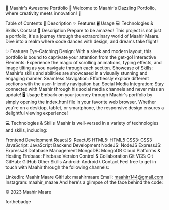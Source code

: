
🌟 Maahir's Awesome Portfolio 🚀
Welcome to Maahir's Dazzling Portfolio, where creativity meets innovation! 🎉

Table of Contents
📝 Description
✨ Features
🖥️ Usage
💻 Technologies & Skills
📞 Contact
📝 Description
Prepare to be amazed! This project is not just a portfolio, it's a journey through the extraordinary world of Maahir Maare. Dive into a realm where code dances with design, and dreams take flight!

✨ Features
Eye-Catching Design: With a sleek and modern layout, this portfolio is bound to captivate your attention from the get-go!
Interactive Elements: Experience the magic of scrolling animations, typing effects, and image tilting as you navigate through each section.
Showcase of Skills: Maahir's skills and abilities are showcased in a visually stunning and engaging manner.
Seamless Navigation: Effortlessly explore different sections with the user-friendly navigation bar.
Social Media Integration: Stay connected with Maahir through his social media channels and never miss an update!
🖥️ Usage
Embark on your journey through Maahir's portfolio by simply opening the index.html file in your favorite web browser. Whether you're on a desktop, tablet, or smartphone, the responsive design ensures a delightful viewing experience!

💻 Technologies & Skills
Maahir is well-versed in a variety of technologies and skills, including:

Frontend Development
ReactJS: ReactJS
HTML5: HTML5
CSS3: CSS3
JavaScript: JavaScript
Backend Development
NodeJS: NodeJS
ExpressJS: ExpressJS
Database Management
MongoDB: MongoDB
Cloud Platforms & Hosting
Firebase: Firebase
Version Control & Collaboration
Git VCS: Git
GitHub: GitHub
Other Skills
Android: Android
📞 Contact
Feel free to get in touch with Maahir through the following channels:

LinkedIn: Maahir Maare
GitHub: maahirmaare
Email: maahirr144@gmail.com
Instagram: maahir_maare
And here's a glimpse of the face behind the code: 

© 2023 Maahir Maare

forthebadge
